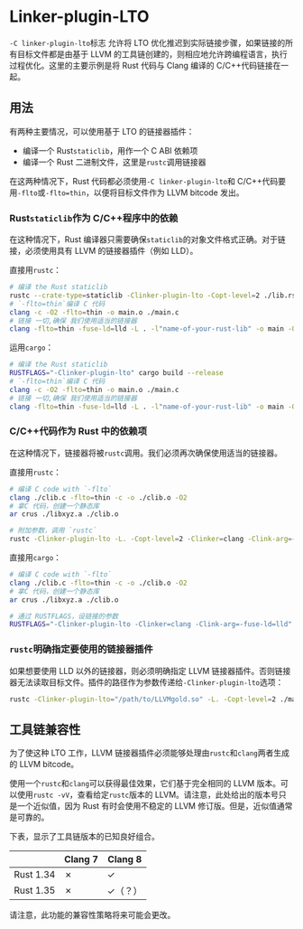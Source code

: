 # Linker-plugin-LTO

`-C linker-plugin-lto`标志 允许将 LTO 优化推迟到实际链接步骤，如果链接的所有目标文件都是由基于 LLVM 的工具链创建的，则相应地允许跨编程语言，执行过程优化。这里的主要示例是将 Rust 代码与 Clang 编译的 C/C++代码链接在一起。

## 用法

有两种主要情况，可以使用基于 LTO 的链接器插件：

- 编译一个 Rust`staticlib`，用作一个 C ABI 依赖项
- 编译一个 Rust 二进制文件，这里是`rustc`调用链接器

在这两种情况下，Rust 代码都必须使用`-C linker-plugin-lto`和 C/C++代码要用`-flto`或`-flto=thin`，以便将目标文件作为 LLVM bitcode 发出。

### Rust`staticlib`作为 C/C++程序中的依赖

在这种情况下，Rust 编译器只需要确保`staticlib`的对象文件格式正确。对于链接，必须使用具有 LLVM 的链接器插件（例如 LLD）。

直接用`rustc`：

```bash
# 编译 the Rust staticlib
rustc --crate-type=staticlib -Clinker-plugin-lto -Copt-level=2 ./lib.rs
# `-flto=thin`编译 C 代码
clang -c -O2 -flto=thin -o main.o ./main.c
# 链接 一切,确保 我们使用适当的链接器
clang -flto=thin -fuse-ld=lld -L . -l"name-of-your-rust-lib" -o main -O2 ./cmain.o
```

运用`cargo`：

```bash
# 编译 the Rust staticlib
RUSTFLAGS="-Clinker-plugin-lto" cargo build --release
# `-flto=thin`编译 C 代码
clang -c -O2 -flto=thin -o main.o ./main.c
# 链接 一切,确保 我们使用适当的链接器
clang -flto=thin -fuse-ld=lld -L . -l"name-of-your-rust-lib" -o main -O2 ./cmain.o
```

### C/C++代码作为 Rust 中的依赖项

在这种情况下，链接器将被`rustc`调用。我们必须再次确保使用适当的链接器。

直接用`rustc`：

```bash
# 编译 C code with `-flto`
clang ./clib.c -flto=thin -c -o ./clib.o -O2
# 拿C 代码，创建一个静态库
ar crus ./libxyz.a ./clib.o

# 附加参数，调用 `rustc`
rustc -Clinker-plugin-lto -L. -Copt-level=2 -Clinker=clang -Clink-arg=-fuse-ld=lld ./main.rs
```

直接用`cargo`：

```bash
# 编译 C code with `-flto`
clang ./clib.c -flto=thin -c -o ./clib.o -O2
# 拿C 代码，创建一个静态库
ar crus ./libxyz.a ./clib.o

# 通过 RUSTFLAGS，设链接的参数
RUSTFLAGS="-Clinker-plugin-lto -Clinker=clang -Clink-arg=-fuse-ld=lld" cargo build --release
```

### `rustc`明确指定要使用的链接器插件

如果想要使用 LLD 以外的链接器，则必须明确指定 LLVM 链接器插件。否则链接器无法读取目标文件。插件的路径作为参数传递给`-Clinker-plugin-lto`选项：

```bash
rustc -Clinker-plugin-lto="/path/to/LLVMgold.so" -L. -Copt-level=2 ./main.rs
```

## 工具链兼容性

为了使这种 LTO 工作，LLVM 链接器插件必须能够处理由`rustc`和`clang`两者生成的 LLVM bitcode。

使用一个`rustc`和`clang`可以获得最佳效果，它们基于完全相同的 LLVM 版本。可以使用`rustc -vV`，查看给定`rustc`版本的 LLVM。请注意，此处给出的版本号只是一个近似值，因为 Rust 有时会使用不稳定的 LLVM 修订版。但是，近似值通常是可靠的。

下表，显示了工具链版本的已知良好组合。

|           | Clang 7 | Clang 8 |
| --------- | ------- | ------- |
| Rust 1.34 | ✗       | ✓       |
| Rust 1.35 | ✗       | ✓（？） |

请注意，此功能的兼容性策略将来可能会更改。

